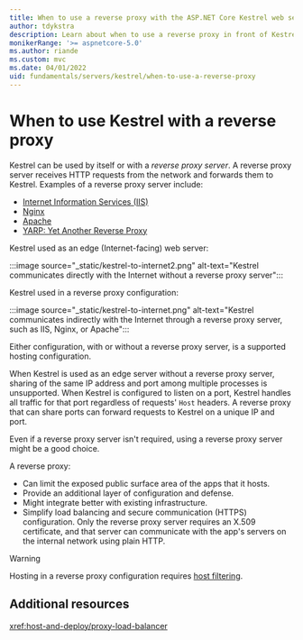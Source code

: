 ```yaml
---
title: When to use a reverse proxy with the ASP.NET Core Kestrel web server
author: tdykstra
description: Learn about when to use a reverse proxy in front of Kestrel, the cross-platform web server for ASP.NET Core.
monikerRange: '>= aspnetcore-5.0'
ms.author: riande
ms.custom: mvc
ms.date: 04/01/2022
uid: fundamentals/servers/kestrel/when-to-use-a-reverse-proxy
---
```


# When to use Kestrel with a reverse proxy

Kestrel can be used by itself or with a *reverse proxy server*. A reverse proxy server receives HTTP requests from the network and forwards them to Kestrel. Examples of a reverse proxy server include:

* [Internet Information Services (IIS)](https://www.iis.net/)
* [Nginx](https://nginx.org)
* [Apache](https://httpd.apache.org/)
* [YARP: Yet Another Reverse Proxy](https://microsoft.github.io/reverse-proxy/)

Kestrel used as an edge (Internet-facing) web server:

:::image source="_static/kestrel-to-internet2.png" alt-text="Kestrel communicates directly with the Internet without a reverse proxy server":::

Kestrel used in a reverse proxy configuration:

:::image source="_static/kestrel-to-internet.png" alt-text="Kestrel communicates indirectly with the Internet through a reverse proxy server, such as IIS, Nginx, or Apache":::

Either configuration, with or without a reverse proxy server, is a supported hosting configuration.

When Kestrel is used as an edge server without a reverse proxy server, sharing of the same IP address and port among multiple processes is unsupported. When Kestrel is configured to listen on a port, Kestrel handles all traffic for that port regardless of requests' `Host` headers. A reverse proxy that can share ports can forward requests to Kestrel on a unique IP and port.

Even if a reverse proxy server isn't required, using a reverse proxy server might be a good choice.

A reverse proxy:

* Can limit the exposed public surface area of the apps that it hosts.
* Provide an additional layer of configuration and defense.
* Might integrate better with existing infrastructure.
* Simplify load balancing and secure communication (HTTPS) configuration. Only the reverse proxy server requires an X.509 certificate, and that server can communicate with the app's servers on the internal network using plain HTTP.

> [!WARNING]
> Hosting in a reverse proxy configuration requires [host filtering](xref:fundamentals/servers/kestrel/host-filtering).

## Additional resources

<xref:host-and-deploy/proxy-load-balancer>

